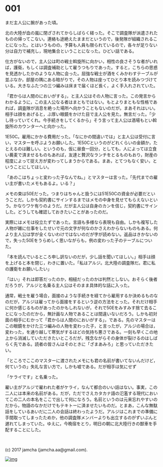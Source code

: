 # 001

まだ主人公に腕があった頃。  

北の大陸が血の嵐に閉ざされてからしばらく経った。そこで調査隊が派遣されたものの帰ってこない。連絡も途絶えたままだというので，後発隊が組織されることになった。とはいうものの，予算も人員も限られているので，各々が足りない分は自力で補充し，現地集合ということになった。ひどい話である。  

仕方がないので，主人公は町の戦士斡旋所に向かい，相性の良さそうな者がいれば，護衛，もしくは調査補助として雇うつもりであった。すると，こちらの思惑を見透かしたかのような人物に会った。屈強な戦士が酒をくみかわすテーブルが並ぶなか，部屋の隅にある暗がりで，その人物は座ってひとり本を読みつづけている。大きなふたつの三つ編みは床まで届くほど長く，よく手入れされていた。  

「君からは人間のにおいがする」，と主人公はその人物に言った。この発言からわかるように，この主人公なる者はまともではない。もとよりまともな性格であれば，調査隊が消息を絶った場所へ向かうこともないのだが。まあそれはいい。相手は顔をあげると，ぶ厚い眼鏡をかけた目で主人公を見た。無言だった。「少し待っていてくれ。今手続きをしてくるから」そう言って主人公は酒場もとい斡旋所のカウンターへと向かった。  

1E50C。雇用にかかる費用だった。「なにかの間違いでは」と主人公は受付に言い，マスターを呼ぶようお願いした。1E50Cというのがどれくらいの金額か，たとえるのは難しい。というのも，仮に昼食一回分，としても，人によっては立食い蕎麦で済ませるものもあれば，友達と贅沢なランチをとるものもおり，財産の程度によって捉え方が変わってしまうからである。まあ，とてつもなく安い，ということにしてほしい。  

「あのこはちょっと変わった子なんでね。」とマスターは言った。「先代までの雇い主が書いたメモもあるよ。いる？」  

メモの束は50Eだった。つまりはちゃんと扱うには51E50Cの資金が必要だということだ。しかも契約書にサインするまではメモの中身を見せてもらえないという。かなりワケ有りのようだ。だが主人公は自身のカンを信じ，契約書にサインした。どうしても確認しておきたいことがあったのだ。  

実際にはメモは役立たずであった。言語も多様なら表現も自由。しかも複写した人物が雑に仕事をしたせいで元の文字が何なのかさえわからないものもある。何より主人公は学が全くないわけではないのだが字が読めない。返品はきかないので，失った50Eをうらめしく思いながらも，例の変わった子のテーブルについた。  

「本を読んでいるところ申し訳ないのだが，少し話を聞いてほしい。」相手は顔を上げると本を閉じ，わきに置いた。「私はアルジ。北大陸の調査隊だ。君に私の護衛をお願いしたい」  

「はい」それは即答だったのか，相槌だったのかは判然としない。おそらく後者だろうが，アルジと名乗る主人公はそのまま具体的な話に入った。  

通常，戦士を雇う場合，面接のような手続きを経てから雇用するか決めるものなのだが，アルジは雇ってから面接をするという逆の方法をとった。それだけ相手に何か感じるものがあったのかもしれないが，それで50Eをみすみす捨て去ることになったのだから，無計画な人物であることは間違いないだろう。しかも初対面の相手にむかって「君からは人間のにおいがする」，である。先のマスターはこの眼鏡をかけた三つ編みの人物を変わった子，と言ったが，アルジの場合は，変わった，を通り越して寒気がするほどの気持ち悪さである。一刻も早くこの地上から消滅していただきたいところだが，残念ながらその身体が裂けるのはしばらく先である。読者の皆さんはそのときに「ざまあみろ」と思っていただきたい。  

「ところでここのマスターに渡されたメモにも君の名前が書いてないんだけど，何ていうの」失礼な言い方で，しかも嘘である。だが相手は気にせず  

「ケライです」と名乗った。  

雇い主がアルジで雇われた者がケライ，なんて都合のいい話はない。事実，この二人には本来の名前がある。だが，ただでさえカタカナ語の氾濫する現代においてこの二人の本名をここで出して何になろう。名前というのは元来忘れやすいのだから，物語のなかだけでもテキトーに済ませたいものだ。とまあ，こんな無駄話をしているあいだに二人の会話は終わったようだ。アルジはこれまでの準備に手間取ってしまったためか，他の調査隊メンバーよりも出立するのがずいぶんと遅れてしまっていた。ゆえに，今晩宿をとり，明日の朝に北大陸行きの獣車を手配することにした。  

<br>  
<br>  
(c) 2017 jamcha (jamcha.aa@gmail.com).  

[![img](http://i.creativecommons.org/l/by-nc-sa/4.0/88x31.png)](http://creativecommons.org/licenses/by-nc-sa/4.0/deed)